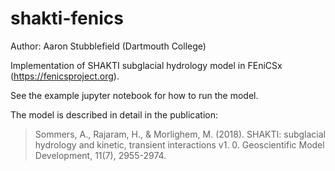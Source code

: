 # shakti-fenics
Author: Aaron Stubblefield (Dartmouth College)

Implementation of SHAKTI subglacial hydrology model in FEniCSx (https://fenicsproject.org).

See the example jupyter notebook for how to run the model.

The model is described in detail in the publication:

>Sommers, A., Rajaram, H., & Morlighem, M. (2018). SHAKTI: subglacial hydrology and kinetic, transient interactions v1. 0. Geoscientific Model Development, 11(7), 2955-2974.
